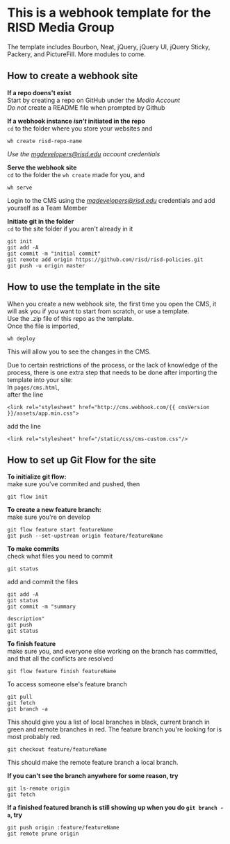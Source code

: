 # This is a webhook template for the RISD Media Group

The template includes Bourbon, Neat, jQuery, jQuery UI, jQuery Sticky, Packery, and PictureFill. More modules to come.

## How to create a webhook site
**If a repo doens't exist**  
Start by creating a repo on GitHub under the *Media Account*  
*Do not* create a README file when prompted by Github  


**If a webhook instance *isn't* initiated in the repo**  
`cd` to the folder where you store your websites and  
```
wh create risd-repo-name
```  
*Use the mgdevelopers@risd.edu account credentials*  


**Serve the webhook site**  
`cd` to the folder the `wh create` made for you, and  
```
wh serve
```  
Login to the CMS using the *mgdevelopers@risd.edu* credentials and add yourself as a Team Member


**Initiate git in the folder**  
`cd` to the site folder if you aren't already in it  
```
git init
git add -A
git commit -m "initial commit"
git remote add origin https://github.com/risd/risd-policies.git
git push -u origin master
```


## How to use the template in the site

When you create a new webhook site, the first time you open the CMS, it will ask you if you want to start from scratch, or use a template.  
Use the .zip file of this repo as the template.  
Once the file is imported,  
```
wh deploy
``` 
This will allow you to see the changes in the CMS.


Due to certain restrictions of the process, or the lack of knowledge of the process, there is one extra step that needs to be done after importing the template into your site:  
In `pages/cms.html`,  
after the line 
```
<link rel="stylesheet" href="http://cms.webhook.com/{{ cmsVersion }}/assets/app.min.css">
```  
add the line 
```
<link rel="stylesheet" href="/static/css/cms-custom.css"/>
```


## How to set up Git Flow for the site

**To initialize git flow:**  
make sure you've commited and pushed, then  
```
git flow init
```

**To create a new feature branch:**  
make sure you're on develop  
```
git flow feature start featureName
git push --set-upstream origin feature/featureName
```

**To make commits**  
check what files you need to commit  
```
git status
```

add and commit the files  
```
git add -A
git status
git commit -m "summary

description"
git push
git status
```

**To finish feature**  
make sure you, and everyone else working on the branch has committed, and that all the conflicts are resolved  
```
git flow feature finish featureName
```

To access someone else's feature branch  
```
git pull
git fetch
git branch -a
```

This should give you a list of local branches in black, current branch in green and remote branches in red.
The feature branch you're looking for is most probably red.  
```
git checkout feature/featureName
```  
This should make the remote feature branch a local branch.

**If you can't see the branch anywhere for some reason, try**  
```
git ls-remote origin
git fetch
```

**If a finished featured branch is still showing up when you do `git branch -a`, try**  
```
git push origin :feature/featureName
git remote prune origin
```
